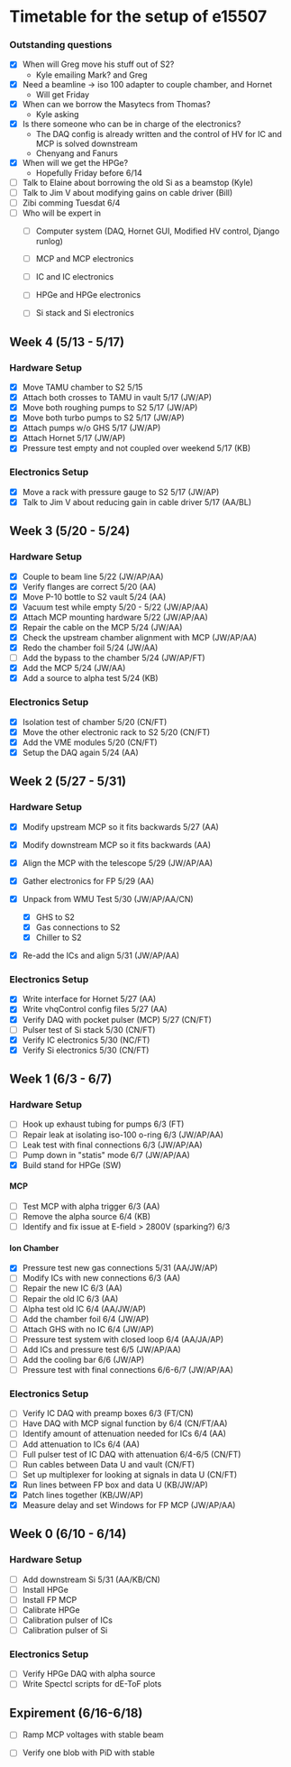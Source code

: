 # Timetable for the setup of e15507

### Outstanding questions
- [x] When will Greg move his stuff out of S2?
  - Kyle emailing Mark? and Greg
- [x] Need a beamline -> iso 100 adapter to couple chamber, and Hornet
  - Will get Friday
- [x] When can we borrow the Masytecs from Thomas?
  - Kyle asking
- [x] Is there someone who can be in charge of the electronics?
  - The DAQ config is already written and the control of HV for IC and MCP is solved downstream
  - Chenyang and Fanurs
- [x] When will we get the HPGe?
  - Hopefully Friday before 6/14 
- [ ] Talk to Elaine about borrowing the old Si as a beamstop (Kyle)
- [ ] Talk to Jim V about modifying gains on cable driver (Bill)
- [ ] Zibi comming Tuesdat 6/4
- [ ] Who will be expert in
  - [ ] Computer system (DAQ, Hornet GUI, Modified HV control, Django runlog)
  - [ ] MCP and MCP electronics
  - [ ] IC and IC electronics
  - [ ] HPGe and HPGe electronics
  - [ ] Si stack and Si electronics


## Week 4 (5/13 - 5/17)
### Hardware Setup
- [x] Move TAMU chamber to S2 5/15
- [x] Attach both crosses to TAMU in vault 5/17 (JW/AP)
- [x] Move both roughing pumps to S2 5/17 (JW/AP)
- [x] Move both turbo pumps to S2 5/17 (JW/AP)
- [x] Attach pumps w/o GHS 5/17 (JW/AP)
- [x] Attach Hornet 5/17 (JW/AP)
- [x] Pressure test empty and not coupled over weekend 5/17 (KB)

### Electronics Setup
- [x] Move a rack with pressure gauge to S2 5/17 (JW/AP)
- [x] Talk to Jim V about reducing gain in cable driver 5/17 (AA/BL)

## Week 3 (5/20 - 5/24)
### Hardware Setup
- [x] Couple to beam line 5/22 (JW/AP/AA)
- [x] Verify flanges are correct 5/20 (AA)
- [x] Move P-10 bottle to S2 vault 5/24 (AA)
- [x] Vacuum test while empty 5/20 - 5/22 (JW/AP/AA)
- [x] Attach MCP mounting hardware 5/22 (JW/AP/AA)
- [x] Repair the cable on the MCP 5/24 (JW/AA)
- [x] Check the upstream chamber alignment with MCP (JW/AP/AA) 
- [x] Redo the chamber foil 5/24 (JW/AA)
- [ ] Add the bypass to the chamber 5/24 (JW/AP/FT)
- [x] Add the MCP 5/24 (JW/AA)
- [x] Add a source to alpha test 5/24 (KB)

### Electronics Setup
- [x] Isolation test of chamber 5/20 (CN/FT)
- [x] Move the other electronic rack to S2 5/20 (CN/FT)
- [x] Add the VME modules 5/20 (CN/FT)
- [x] Setup the DAQ again 5/24 (AA)

## Week 2 (5/27 - 5/31)
### Hardware Setup
- [x] Modify upstream MCP so it fits backwards 5/27 (AA)
- [x] Modify downstream MCP so it fits backwards (AA)
- [x] Align the MCP with the telescope 5/29 (JW/AP/AA)
- [x] Gather electronics for FP 5/29 (AA)
- [x] Unpack from WMU Test 5/30 (JW/AP/AA/CN)
  - [x] GHS to S2
  - [x] Gas connections to S2
  - [x] Chiller to S2
- [x] Re-add the ICs and align 5/31 (JW/AP/AA)


### Electronics Setup
- [x] Write interface for Hornet 5/27 (AA)
- [x] Write vhqControl config files 5/27 (AA)
- [x] Verify DAQ with pocket pulser (MCP) 5/27 (CN/FT)
- [ ] Pulser test of Si stack 5/30 (CN/FT)
- [x] Verify IC electronics 5/30 (NC/FT)
- [x] Verify Si electronics 5/30 (CN/FT)

## Week 1 (6/3 - 6/7)
### Hardware Setup
- [ ] Hook up exhaust tubing for pumps 6/3 (FT)
- [ ] Repair leak at isolating iso-100 o-ring 6/3 (JW/AP/AA)
- [ ] Leak test with final connections 6/3 (JW/AP/AA)
- [ ] Pump down in "statis" mode 6/7 (JW/AP/AA)
- [x] Build stand for HPGe (SW)
#### MCP
- [ ] Test MCP with alpha trigger 6/3 (AA)
- [ ] Remove the alpha source 6/4 (KB)
- [ ] Identify and fix issue at E-field > 2800V (sparking?) 6/3
#### Ion Chamber
- [x] Pressure test new gas connections 5/31 (AA/JW/AP)
- [ ] Modify ICs with new connections 6/3 (AA)
- [ ] Repair the new IC 6/3 (AA)
- [ ] Repair the old IC 6/3 (AA)
- [ ] Alpha test old IC 6/4 (AA/JW/AP)
- [ ] Add the chamber foil 6/4 (JW/AP)
- [ ] Attach GHS with no IC 6/4 (JW/AP)
- [ ] Pressure test system with closed loop 6/4 (AA/JA/AP)
- [ ] Add ICs and pressure test 6/5 (JW/AP/AA)
- [ ] Add the cooling bar 6/6 (JW/AP)
- [ ] Pressure test with final connections 6/6-6/7 (JW/AP/AA)

### Electronics Setup
- [ ] Verify IC DAQ with preamp boxes 6/3 (FT/CN)
- [ ] Have DAQ with MCP signal function by 6/4 (CN/FT/AA)
- [ ] Identify amount of attenuation needed for ICs 6/4 (AA)
- [ ] Add attenuation to ICs 6/4 (AA)
- [ ] Full pulser test of IC DAQ with attenuation 6/4-6/5 (CN/FT)
- [ ] Run cables between Data U and vault (CN/FT)
- [ ] Set up multiplexer for looking at signals in data U (CN/FT)
- [x] Run lines between FP box and data U (KB/JW/AP)
- [x] Patch lines together (KB/JW/AP)
- [x] Measure delay and set Windows for FP MCP (JW/AP/AA)

## Week 0 (6/10 - 6/14)
### Hardware Setup
- [ ] Add downstream Si 5/31 (AA/KB/CN)
- [ ] Install HPGe
- [ ] Install FP MCP
- [ ] Calibrate HPGe
- [ ] Calibration pulser of ICs
- [ ] Calibration pulser of Si

### Electronics Setup
- [ ] Verify HPGe DAQ with alpha source
- [ ] Write Spectcl scripts for dE-ToF plots

## Expirement (6/16-6/18)
- [ ] Ramp MCP voltages with stable beam
- [ ] Verify one blob with PiD with stable

